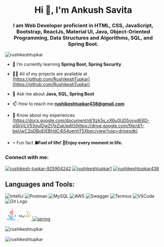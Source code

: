 <h1 align="center">Hi 👋, I'm Ankush Savita</h1>
<h3 align="center">I am Web Developer proficient in HTML, CSS, JavaScript, Bootstrap, ReactJs, Material UI, Java, Object-Oriented Programming, Data Structures and Algorithms, SQL, and Spring Boot.</h3>

<p align="left"> <img src="https://komarev.com/ghpvc/?username=rushikeshtupkar&label=Profile%20views&color=0e75b6&style=flat" alt="rushikeshtupkar" /> </p>

- 🌱 I’m currently learning **Spring Boot, Spring Security**

- 👨‍💻 All of my projects are available at [https://github.com/RushikeshTupkar](https://github.com/RushikeshTupkar)

- 💬 Ask me about **Java, SQL, Spring Boot**

- 📫 How to reach me **rushikeshtupkar438@gmail.com**

- 📄 Know about my experiences [https://docs.google.com/document/d/1tzk5s_yX6u0UD5gyydE6D-qSkVjLV53guIDwZt7eZuk/edit](https://drive.google.com/file/d/1-beUwC2pDBoEjEBHdC4i54oenhT5Xbec/view?usp=drivesdk)

- ⚡ Fun fact **⛽Fuel of life! 🕺Enjoy every moment in life.**

<h3 align="left">Connect with me:</h3>
<p align="left">
<a href="https://linkedin.com/in/rushikesh-tupkar-825904242" target="blank"><img align="center" src="https://raw.githubusercontent.com/rahuldkjain/github-profile-readme-generator/master/src/images/icons/Social/linked-in-alt.svg" alt="rushikesh-tupkar-825904242" height="30" width="40" /></a>
<a href="https://www.hackerrank.com/rushikeshtupkar1" target="blank"><img align="center" src="https://raw.githubusercontent.com/rahuldkjain/github-profile-readme-generator/master/src/images/icons/Social/hackerrank.svg" alt="rushikeshtupkar1" height="30" width="40" /></a>
<a href="https://www.leetcode.com/rushikeshtupkar438" target="blank"><img align="center" src="https://raw.githubusercontent.com/rahuldkjain/github-profile-readme-generator/master/src/images/icons/Social/leet-code.svg" alt="rushikeshtupkar438" height="30" width="40" /></a>
</p>




<h2 align="centre">Languages and Tools:</h2>
<p> 
  <img alt="IntelliJ" height="80" src="https://upload.wikimedia.org/wikipedia/commons/thumb/9/9c/IntelliJ_IDEA_Icon.svg/1200px-IntelliJ_IDEA_Icon.svg.png">
 <img alt="Postman" height="80" src="https://yt3.googleusercontent.com/X-rhKMndFm9hT9wIaJns1StBfGbFdLTkAROwm4UZ3n9ucrBky5CFIeeZhSszFXBgQjItzCD0SA=s900-c-k-c0x00ffffff-no-rj">
  <img alt="MySQL" height="80" src="https://static.techspot.com/images2/downloads/topdownload/2020/01/2020-01-28-ts3_thumbs-c3e.png">
  <img alt="AWS" height="80"width="130" src="https://encrypted-tbn0.gstatic.com/images?q=tbn:ANd9GcTzHh7PNuA9yT-5EmSjEgAgWIS75qns2X5RgQ&usqp=CAU">
  <img alt="Swagger" height="80" src="https://static1.smartbear.co/swagger/media/blog/swagger-editor-blog_575x300.png?ext=.png">
<img alt="Termius" height="80" src="https://encrypted-tbn0.gstatic.com/images?q=tbn:ANd9GcTXnsBo5j-tjCktTgM00WclTU4z0o1dNU2V1Pho-vQHl2WnL3iKZuOL40bmM2ZaM4MmE44&usqp=CAU">
  <img alt="VSCode" height="80" src="https://blog.cloudanalogy.com/wp-content/uploads/2020/03/vsc-01.jpg">
  <img alt="Git Logo" height="80" width="120" src="https://encrypted-tbn0.gstatic.com/images?q=tbn:ANd9GcRrNey0NJUuet7oxT37OiO795Ldq9G_wpGEaw&usqp=CAU">
  <p align="left"> <a href="https://www.java.com" target="_blank" rel="noreferrer"> <img src="https://raw.githubusercontent.com/devicons/devicon/master/icons/java/java-original.svg" alt="java" width="40" height="40"/> </a> <a href="https://www.mysql.com/" target="_blank" rel="noreferrer"> <img src="https://raw.githubusercontent.com/devicons/devicon/master/icons/mysql/mysql-original-wordmark.svg" alt="mysql" width="40" height="40"/> </a> <a href="https://spring.io/" target="_blank" rel="noreferrer"> <img src="https://www.vectorlogo.zone/logos/springio/springio-icon.svg" alt="spring" width="40" height="40"/> </a>






<p><img align="center" src="https://github-readme-stats.vercel.app/api/top-langs?username=rushikeshtupkar&show_icons=true&locale=en&layout=compact" alt="rushikeshtupkar" /></p>

<p><img align="center" src="https://github-readme-streak-stats.herokuapp.com/?user=rushikeshtupkar&" alt="rushikeshtupkar" /></p>
